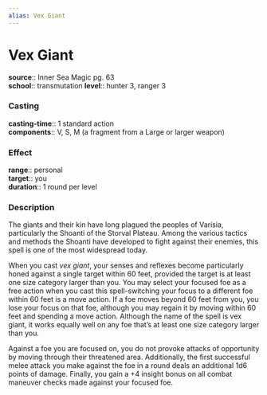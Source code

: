 ```yaml
---
alias: Vex Giant
---
```


# Vex Giant 

**source**:: Inner Sea Magic pg. 63  
**school**:: transmutation
**level**:: hunter 3, ranger 3

### Casting 

**casting-time**:: 1 standard action  
**components**:: V, S, M (a fragment from a Large or larger weapon)

### Effect 

**range**:: personal  
**target**:: you  
**duration**:: 1 round per level

### Description 

The giants and their kin have long plagued the peoples of Varisia, particularly the Shoanti of the Storval Plateau. Among the various tactics and methods the Shoanti have developed to fight against their enemies, this spell is one of the most widespread today.  
  
When you cast *vex giant*, your senses and reflexes become particularly honed against a single target within 60 feet, provided the target is at least one size category larger than you. You may select your focused foe as a free action when you cast this spell-switching your focus to a different foe within 60 feet is a move action. If a foe moves beyond 60 feet from you, you lose your focus on that foe, although you may regain it by moving within 60 feet and spending a move action. Although the name of the spell is vex giant, it works equally well on any foe that’s at least one size category larger than you.  
  
Against a foe you are focused on, you do not provoke attacks of opportunity by moving through their threatened area. Additionally, the first successful melee attack you make against the foe in a round deals an additional 1d6 points of damage. Finally, you gain a +4 insight bonus on all combat maneuver checks made against your focused foe.
